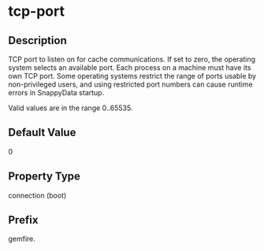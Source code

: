 # tcp-port

## Description

TCP port to listen on for cache communications. If set to zero, the operating system selects an available port. Each process on a machine must have its own TCP port. Some operating systems restrict the range of ports usable by non-privileged users, and using restricted port numbers can cause runtime errors in SnappyData startup.

Valid values are in the range 0..65535.

## Default Value

0

## Property Type

connection (boot)

## Prefix

gemfire.
